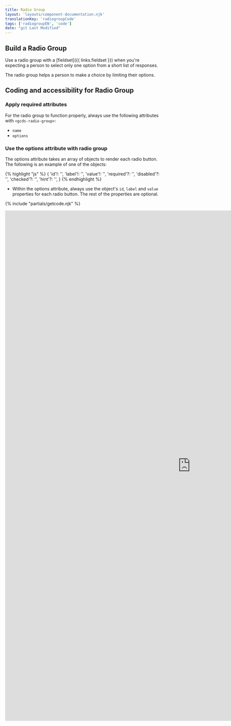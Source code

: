 ```yaml
---
title: Radio Group
layout: 'layouts/component-documentation.njk'
translationKey: 'radiogroupCode'
tags: ['radiogroupEN', 'code']
date: "git Last Modified"
---
```


## Build a Radio Group

Use a radio group with a [fieldset]({{ links.fieldset }})  when you're expecting a person to select only one option from a short list of responses.

The radio group helps a person to make a choice by limiting their options.

## Coding and accessibility for Radio Group

### Apply required attributes
For the radio group to function properly, always use the following attributes with `<gcds-radio-group>`:

- `name`
- `options`

### Use the options attribute with radio group

The options attribute takes an array of objects to render each radio button. The following is an example of one of the objects:

{% highlight "js" %}
{
  'id'!: '',
  'label'!: '',
  'value'!: '',
  'required'?: '',
  'disabled'?: '',
  'checked'?: '',
  'hint'?: '',
}
{% endhighlight %}


- Within the options attribute, always use the object's `id`, `label` and `value` properties for each radio button. The rest of the properties are optional.

{% include "partials/getcode.njk" %}

<iframe
  title="Overview of gcds-radio-group properties and events."
  src="https://cds-snc.github.io/gcds-components/iframe.html?viewMode=docs&demo=true&singleStory=true&id=components-radio-group--events-properties"
  width="1200"
  height="1650"
  style="display: block; margin: 0 auto;"
  frameBorder="0"
  allow="clipboard-write"
></iframe>

